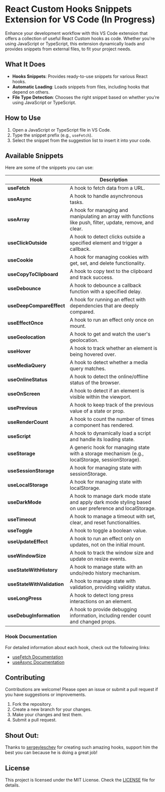 # React Custom Hooks Snippets Extension for VS Code (In Progress)

Enhance your development workflow with this VS Code extension that offers a collection of useful React Custom hooks as code. Whether you're using JavaScript or TypeScript, this extension dynamically loads and provides snippets from external files, to fit your project needs.

## What It Does

- **Hooks Snippets**: Provides ready-to-use snippets for various React hooks.
- **Automatic Loading**: Loads snippets from files, including hooks that depend on others.
- **File Type Detection**: Chooses the right snippet based on whether you're using JavaScript or TypeScript.

## How to Use

1. Open a JavaScript or TypeScript file in VS Code.
2. Type the snippet prefix (e.g., `useFetch`).
3. Select the snippet from the suggestion list to insert it into your code.

## Available Snippets

Here are some of the snippets you can use:

| Hook                    | Description                                                                                  |
|-------------------------|----------------------------------------------------------------------------------------------|
| **useFetch**            | A hook to fetch data from a URL.                                                             |
| **useAsync**            | A hook to handle asynchronous tasks.                                                         |
| **useArray**            | A hook for managing and manipulating an array with functions like push, filter, update, remove, and clear. |
| **useClickOutside**     | A hook to detect clicks outside a specified element and trigger a callback.                   |
| **useCookie**           | A hook for managing cookies with get, set, and delete functionality.                         |
| **useCopyToClipboard**  | A hook to copy text to the clipboard and track success.                                        |
| **useDebounce**         | A hook to debounce a callback function with a specified delay.                                |
| **useDeepCompareEffect**| A hook for running an effect with dependencies that are deeply compared.                      |
| **useEffectOnce**       | A hook to run an effect only once on mount.                                                   |
| **useGeolocation**      | A hook to get and watch the user's geolocation.                                               |
| **useHover**            | A hook to track whether an element is being hovered over.                                     |
| **useMediaQuery**       | A hook to detect whether a media query matches.                                                |
| **useOnlineStatus**     | A hook to detect the online/offline status of the browser.                                    |
| **useOnScreen**         | A hook to detect if an element is visible within the viewport.                                |
| **usePrevious**         | A hook to keep track of the previous value of a state or prop.                                |
| **useRenderCount**      | A hook to count the number of times a component has rendered.                                 |
| **useScript**           | A hook to dynamically load a script and handle its loading state.                             |
| **useStorage**          | A generic hook for managing state with a storage mechanism (e.g., localStorage, sessionStorage). |
| **useSessionStorage**   | A hook for managing state with sessionStorage.                                                |
| **useLocalStorage**     | A hook for managing state with localStorage.                                                  |
| **useDarkMode**         | A hook to manage dark mode state and apply dark mode styling based on user preference and localStorage. |
| **useTimeout**          | A hook to manage a timeout with set, clear, and reset functionalities.                         |
| **useToggle**           | A hook to toggle a boolean value.                                                             |
| **useUpdateEffect**     | A hook to run an effect only on updates, not on the initial mount.                            |
| **useWindowSize**       | A hook to track the window size and update on resize events.                                  |
| **useStateWithHistory** | A hook to manage state with an undo/redo history mechanism.                                   |
| **useStateWithValidation** | A hook to manage state with validation, providing validity status.                          |
| **useLongPress**        | A hook to detect long press interactions on an element.                                       |
| **useDebugInformation** | A hook to provide debugging information, including render count and changed props.           |


### Hook Documentation

For detailed information about each hook, check out the following links:

- [useFetch Documentation](https://github.com/itszeeshan/react-custom-hooks/docs/useFetch.md)
- [useAsync Documentation](https://github.com/your-username/react-custom-hooks/docs/useAsync.md)

## Contributing

Contributions are welcome! Please open an issue or submit a pull request if you have suggestions or improvements.

1. Fork the repository.
2. Create a new branch for your changes.
3. Make your changes and test them.
4. Submit a pull request.

## Shout Out:
Thanks to [sergeyleschev](https://github.com/sergeyleschev) for creating such amazing hooks, support him the best you can because he is doing a great job!

## License

This project is licensed under the MIT License. Check the [LICENSE](LICENSE) file for details.